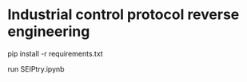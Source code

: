 # Industrial control protocol reverse engineering



pip install -r requirements.txt



run SEIPtry.ipynb